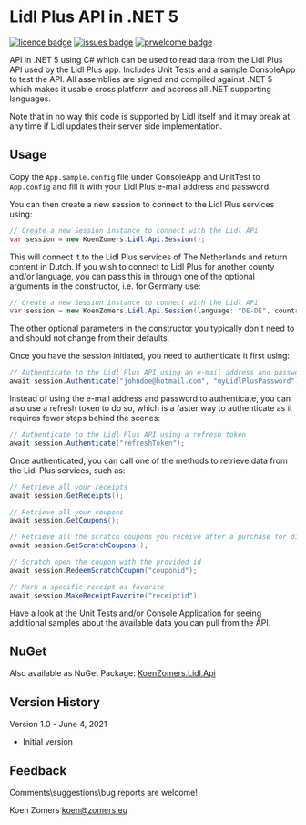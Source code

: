# Lidl Plus API in .NET 5

[![licence badge]][licence]
[![issues badge]][issues]
[![prwelcome badge]][prwelcome]

[licence badge]:https://img.shields.io/badge/license-Apache2-blue.svg
[issues badge]:https://img.shields.io/github/issues/koenzomers/LidlApi.svg
[prwelcome badge]:https://img.shields.io/badge/PRs-welcome-brightgreen.svg?style=flat-square

[licence]:https://github.com/koenzomers/LidlApi/blob/master/LICENSE.md
[issues]:https://github.com/koenzomers/LidlApi/issues
[prwelcome]:http://makeapullrequest.com

API in .NET 5 using C# which can be used to read data from the Lidl Plus API used by the Lidl Plus app. Includes Unit Tests and a sample ConsoleApp to test the API. All assemblies are signed and compiled against .NET 5 which makes it usable cross platform and accross all .NET supporting languages.

Note that in no way this code is supported by Lidl itself and it may break at any time if Lidl updates their server side implementation.

## Usage

Copy the `App.sample.config` file under ConsoleApp and UnitTest to `App.config` and fill it with your Lidl Plus e-mail address and password.

You can then create a new session to connect to the Lidl Plus services using:

```C#
// Create a new Session instance to connect with the Lidl APi
var session = new KoenZomers.Lidl.Api.Session();
```

This will connect it to the Lidl Plus services of The Netherlands and return content in Dutch. If you wish to connect to Lidl Plus for another county and/or language, you can pass this in through one of the optional arguments in the constructor, i.e. for Germany use:

```C#
// Create a new Session instance to connect with the Lidl APi
var session = new KoenZomers.Lidl.Api.Session(language: "DE-DE", country: "DE");
```

The other optional parameters in the constructor you typically don't need to and should not change from their defaults.

Once you have the session initiated, you need to authenticate it first using:

```C#
// Authenticate to the Lidl Plus API using an e-mail address and password
await session.Authenticate("johndoe@hotmail.com", "myLidlPlusPassword");
```

Instead of using the e-mail address and password to authenticate, you can also use a refresh token to do so, which is a faster way to authenticate as it requires fewer steps behind the scenes:

```C#
// Authenticate to the Lidl Plus API using a refresh token
await session.Authenticate("refreshToken");
```

Once authenticated, you can call one of the methods to retrieve data from the Lidl Plus services, such as:

```C#
// Retrieve all your receipts
await session.GetReceipts();

// Retrieve all your coupons
await session.GetCoupons();

// Retrieve all the scratch coupons you receive after a purchase for discounts on items
await session.GetScratchCoupons();

// Scratch open the coupon with the provided id
await session.RedeemScratchCoupon("couponid");

// Mark a specific receipt as favorite
await session.MakeReceiptFavorite("receiptid");
```

Have a look at the Unit Tests and/or Console Application for seeing additional samples about the available data you can pull from the API.

## NuGet

Also available as NuGet Package: [KoenZomers.Lidl.Api](https://www.nuget.org/packages/KoenZomers.Lidl.Api/)

## Version History

Version 1.0 - June 4, 2021

- Initial version

## Feedback

Comments\suggestions\bug reports are welcome!

Koen Zomers
koen@zomers.eu
